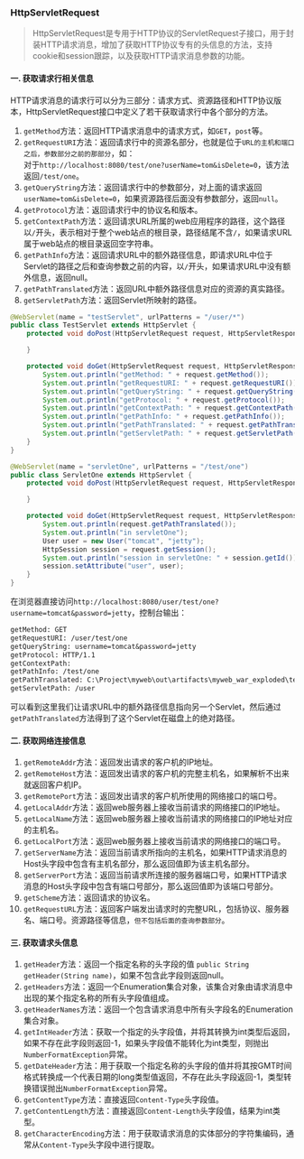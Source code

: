 ### HttpServletRequest
> HttpServletRequest是专用于HTTP协议的ServletRequest子接口，用于封装HTTP请求消息，增加了获取HTTP协议专有的头信息的方法，支持cookie和session跟踪，以及获取HTTP请求消息参数的功能。
#### 一. 获取请求行相关信息
HTTP请求消息的请求行可以分为三部分：请求方式、资源路径和HTTP协议版本，HttpServletRequest接口中定义了若干获取请求行中各个部分的方法。
1. `getMethod`方法：返回HTTP请求消息中的请求方式，如`GET`，`post`等。
2. `getRequestURI`方法：返回请求行中的资源名部分，也就是位于`URL的主机和端口之后，参数部分之前的那部分`，如：   
对于`http://localhost:8080/test/one?userName=tom&isDelete=0`，该方法返回`/test/one`。
3. `getQueryString`方法：返回请求行中的参数部分，对上面的请求返回`userName=tom&isDelete=0`，如果资源路径后面没有参数部分，返回`null`。
4. `getProtocol`方法：返回请求行中的协议名和版本。
5. `getContextPath`方法：返回请求URL所属的web应用程序的路径，这个路径以`/`开头，表示相对于整个web站点的根目录，路径结尾不含`/`，如果请求URL属于web站点的根目录返回空字符串。
6. `getPathInfo`方法：返回请求URL中的额外路径信息，即请求URL中位于Servlet的路径之后和查询参数之前的内容，以`/`开头，如果请求URL中没有额外信息，返回null。
7. `getPathTranslated`方法：返回URL中额外路径信息对应的资源的真实路径。
8. `getServletPath`方法：返回Servlet所映射的路径。
```java
@WebServlet(name = "testServlet", urlPatterns = "/user/*")
public class TestServlet extends HttpServlet {
    protected void doPost(HttpServletRequest request, HttpServletResponse response) throws ServletException, IOException {

    }

    protected void doGet(HttpServletRequest request, HttpServletResponse response) throws ServletException, IOException {
        System.out.println("getMethod: " + request.getMethod());
        System.out.println("getRequestURI: " + request.getRequestURI());
        System.out.println("getQueryString: " + request.getQueryString());
        System.out.println("getProtocol: " + request.getProtocol());
        System.out.println("getContextPath: " + request.getContextPath());
        System.out.println("getPathInfo: " + request.getPathInfo());
        System.out.println("getPathTranslated: " + request.getPathTranslated());
        System.out.println("getServletPath: " + request.getServletPath());
    }
}
```
```java
@WebServlet(name = "servletOne", urlPatterns = "/test/one")
public class ServletOne extends HttpServlet {
    protected void doPost(HttpServletRequest request, HttpServletResponse response) throws ServletException, IOException {

    }

    protected void doGet(HttpServletRequest request, HttpServletResponse response) throws ServletException, IOException {
        System.out.println(request.getPathTranslated());
        System.out.println("in servletOne");
        User user = new User("tomcat", "jetty");
        HttpSession session = request.getSession();
        System.out.println("session in servletOne: " + session.getId());
        session.setAttribute("user", user);
    }
}
```
在浏览器直接访问`http://localhost:8080/user/test/one?username=tomcat&password=jetty`，控制台输出：
```txt
getMethod: GET
getRequestURI: /user/test/one
getQueryString: username=tomcat&password=jetty
getProtocol: HTTP/1.1
getContextPath: 
getPathInfo: /test/one
getPathTranslated: C:\Project\myweb\out\artifacts\myweb_war_exploded\test\one
getServletPath: /user
```
可以看到这里我们让请求URL中的额外路径信息指向另一个Servlet，然后通过`getPathTranslated`方法得到了这个Servlet在磁盘上的绝对路径。
#### 二. 获取网络连接信息
1. `getRemoteAddr`方法：返回发出请求的客户机的IP地址。
2. `getRemoteHost`方法：返回发出请求的客户机的完整主机名，如果解析不出来就返回客户机IP。
3. `getRemotePort`方法：返回发出请求的客户机所使用的网络接口的端口号。
4. `getLocalAddr`方法：返回web服务器上接收当前请求的网络接口的IP地址。
5. `getLocalName`方法：返回web服务器上接收当前请求的网络接口的IP地址对应的主机名。
6. `getLocalPort`方法：返回web服务器上接收当前请求的网络接口的端口号。
7. `getServerName`方法：返回当前请求所指向的主机名，如果HTTP请求消息的Host头字段中包含有主机名部分，那么返回值即为该主机名部分。
8. `getServerPort`方法：返回当前请求所连接的服务器端口号，如果HTTP请求消息的Host头字段中包含有端口号部分，那么返回值即为该端口号部分。
9. `getScheme`方法：返回请求的协议名。
10. `getRequestURL`方法：返回客户端发出请求时的完整URL，包括协议、服务器名、端口号。资源路径等信息，`但不包括后面的查询参数部分`。
#### 三. 获取请求头信息
1. `getHeader`方法：返回一个指定名称的头字段的值 `public String getHeader(String name)`，如果不包含此字段则返回null。
2. `getHeaders`方法：返回一个Enumeration集合对象，该集合对象由请求消息中出现的某个指定名称的所有头字段值组成。
3. `getHeaderNames`方法：返回一个包含请求消息中所有头字段名的Enumeration集合对象。
4. `getIntHeader`方法：获取一个指定的头字段值，并将其转换为int类型后返回，如果不存在此字段则返回-1，如果头字段值不能转化为int类型，则抛出`NumberFormatException`异常。
5. `getDateHeader`方法：用于获取一个指定名称的头字段的值并将其按GMT时间格式转换成一个代表日期的long类型值返回，不存在此头字段返回-1，类型转换错误抛出`NumberFormatException`异常。
6. `getContentType`方法：直接返回`Content-Type`头字段值。
7. `getContentLength`方法：直接返回`Content-Length`头字段值，结果为int类型。
8. `getCharacterEncoding`方法：用于获取请求消息的实体部分的字符集编码，通常从`Content-Type`头字段中进行提取。